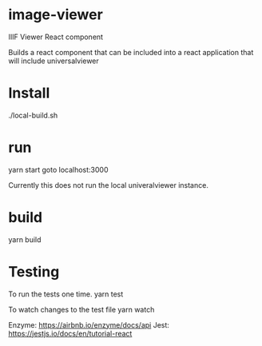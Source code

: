 # image-viewer
IIIF Viewer React component

Builds a react component that can be included into a react application that will include universalviewer

# Install
./local-build.sh

# run
yarn start
goto localhost:3000

Currently this does not run the local univeralviewer instance.  

# build
yarn build

# Testing

To run the tests one time.
yarn test  

To watch changes to the test file
yarn watch


Enzyme:  https://airbnb.io/enzyme/docs/api
Jest: https://jestjs.io/docs/en/tutorial-react
